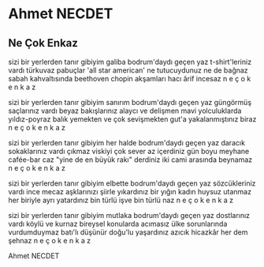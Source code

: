 # Ahmet NECDET

## Ne Çok Enkaz 

sizi bir yerlerden tanır gibiyim
galiba bodrum'daydı geçen yaz
t-shirt'leriniz vardı türkuvaz
pabuçlar 'all star american'
ne tutucuydunuz ne de bağnaz
sabah kahvaltısında beethoven chopin
akşamları hacı ârif incesaz
        n e   ç o k   e n k a z

sizi bir yerlerden tanır gibiyim
sanırım bodrum'daydı geçen yaz
güngörmüş saçlarınız vardı beyaz
bakışlarınız alaycı ve delişmen
mavi yolculuklarda yıldız-poyraz
balık yemekten ve çok sevişmekten
gut'a yakalanmıştınız biraz
        n e   ç o k   e n k a z

sizi bir yerlerden tanır gibiyim
her halde bodrum'daydı geçen yaz
daracık sokaklarınız vardı çıkmaz
viskiyi çok sever az içerdiniz
gün boyu meyhane cafée-bar caz
"yine de en büyük rakı" derdiniz
iki cami arasında beynamaz
        n e   ç o k   e n k a z

sizi bir yerlerden tanır gibiyim
elbette bodrum'daydı geçen yaz
sözcükleriniz vardı ince mecaz
aşklarınızı şiirle yıkardınız
bir yığın kadın huysuz utanmaz
her biriyle ayrı yatardınız
bin türlü işve bin türlü naz
        n e   ç o k   e n k a z

sizi bir yerlerden tanır gibiyim
mutlaka bodrum'daydı geçen yaz
dostlarınız vardı köylü ve kurnaz
bireysel konularda acımasız
ülke sorunlarında vurdumduymaz
batı'lı düşünür doğu'lu yaşardınız
azıcık hicazkâr her dem şehnaz
         n e   ç o k   e n k a z

Ahmet NECDET